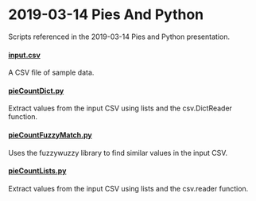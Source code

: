 # 2019-03-14 Pies And Python
Scripts referenced in the 2019-03-14 Pies and Python presentation.

#### [input.csv](input.csv)
A CSV file of sample data.

#### [pieCountDict.py](pieCountDict.py)
Extract values from the input CSV using lists and the csv.DictReader function.

#### [pieCountFuzzyMatch.py](/pieCountFuzzyMatch.py)
Uses the fuzzywuzzy library to find similar values in the input CSV.

#### [pieCountLists.py](/pieCountLists.py)
Extract values from the input CSV using lists and the csv.reader function.
